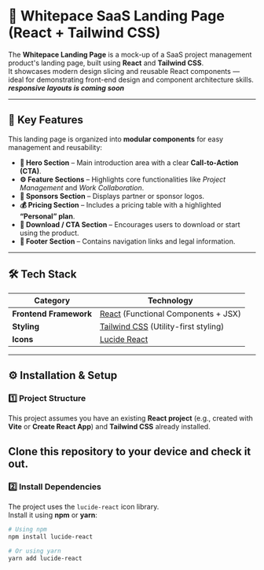 # 🧩 Whitepace SaaS Landing Page (React + Tailwind CSS)

The **Whitepace Landing Page** is a mock-up of a SaaS project management product's landing page, built using **React** and **Tailwind CSS**.  
It showcases modern design slicing and reusable React components — ideal for demonstrating front-end design and component architecture skills. ***responsive layouts is coming soon***

---

## 🚀 Key Features

This landing page is organized into **modular components** for easy management and reusability:

- **🎯 Hero Section** – Main introduction area with a clear **Call-to-Action (CTA)**.  
- **⚙️ Feature Sections** – Highlights core functionalities like *Project Management* and *Work Collaboration*.  
- **🤝 Sponsors Section** – Displays partner or sponsor logos.  
- **💰 Pricing Section** – Includes a pricing table with a highlighted **“Personal” plan**.  
- **📱 Download / CTA Section** – Encourages users to download or start using the product.  
- **🧭 Footer Section** – Contains navigation links and legal information.  

---

## 🛠️ Tech Stack

| Category | Technology |
|-----------|-------------|
| **Frontend Framework** | [React](https://reactjs.org/) (Functional Components + JSX) |
| **Styling** | [Tailwind CSS](https://tailwindcss.com/) (Utility-first styling) |
| **Icons** | [Lucide React](https://lucide.dev/docs/lucide-react) |

---

## ⚙️ Installation & Setup

### 1️⃣ Project Structure

This project assumes you have an existing **React project** (e.g., created with **Vite** or **Create React App**) and **Tailwind CSS** already installed.

Clone this repository to your device and check it out.
---

### 2️⃣ Install Dependencies

The project uses the `lucide-react` icon library.  
Install it using **npm** or **yarn**:

```bash
# Using npm
npm install lucide-react

# Or using yarn
yarn add lucide-react

